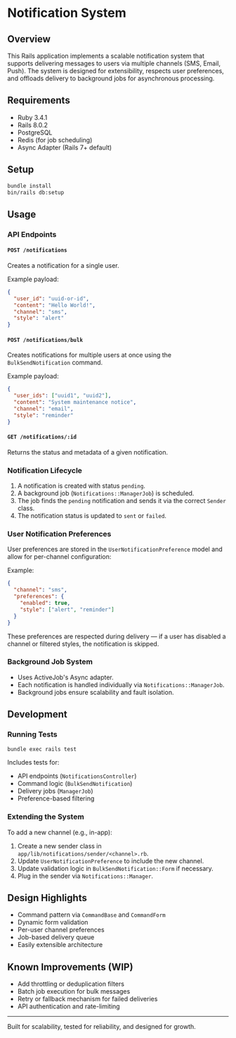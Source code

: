 # Notification System

## Overview

This Rails application implements a scalable notification system that supports delivering messages to users via multiple channels (SMS, Email, Push). The system is designed for extensibility, respects user preferences, and offloads delivery to background jobs for asynchronous processing.

## Requirements

- Ruby 3.4.1
- Rails 8.0.2
- PostgreSQL
- Redis (for job scheduling)
- Async Adapter (Rails 7+ default)

## Setup

```bash
bundle install
bin/rails db:setup
```

## Usage

### API Endpoints

#### `POST /notifications`

Creates a notification for a single user.

Example payload:
```json
{
  "user_id": "uuid-or-id",
  "content": "Hello World!",
  "channel": "sms",
  "style": "alert"
}
```

#### `POST /notifications/bulk`

Creates notifications for multiple users at once using the `BulkSendNotification` command.

Example payload:
```json
{
  "user_ids": ["uuid1", "uuid2"],
  "content": "System maintenance notice",
  "channel": "email",
  "style": "reminder"
}
```

#### `GET /notifications/:id`

Returns the status and metadata of a given notification.

### Notification Lifecycle

1. A notification is created with status `pending`.
2. A background job (`Notifications::ManagerJob`) is scheduled.
3. The job finds the `pending` notification and sends it via the correct `Sender` class.
4. The notification status is updated to `sent` or `failed`.

### User Notification Preferences

User preferences are stored in the `UserNotificationPreference` model and allow for per-channel configuration:

Example:
```json
{
  "channel": "sms",
  "preferences": {
    "enabled": true,
    "style": ["alert", "reminder"]
  }
}
```

These preferences are respected during delivery — if a user has disabled a channel or filtered styles, the notification is skipped.

### Background Job System

- Uses ActiveJob's Async adapter.
- Each notification is handled individually via `Notifications::ManagerJob`.
- Background jobs ensure scalability and fault isolation.

## Development

### Running Tests

```bash
bundle exec rails test
```

Includes tests for:

- API endpoints (`NotificationsController`)
- Command logic (`BulkSendNotification`)
- Delivery jobs (`ManagerJob`)
- Preference-based filtering

### Extending the System

To add a new channel (e.g., in-app):

1. Create a new sender class in `app/lib/notifications/sender/<channel>.rb`.
2. Update `UserNotificationPreference` to include the new channel.
3. Update validation logic in `BulkSendNotification::Form` if necessary.
4. Plug in the sender via `Notifications::Manager`.

## Design Highlights

- Command pattern via `CommandBase` and `CommandForm`
- Dynamic form validation
- Per-user channel preferences
- Job-based delivery queue
- Easily extensible architecture

## Known Improvements (WIP)

- Add throttling or deduplication filters
- Batch job execution for bulk messages
- Retry or fallback mechanism for failed deliveries
- API authentication and rate-limiting

---
Built for scalability, tested for reliability, and designed for growth.
